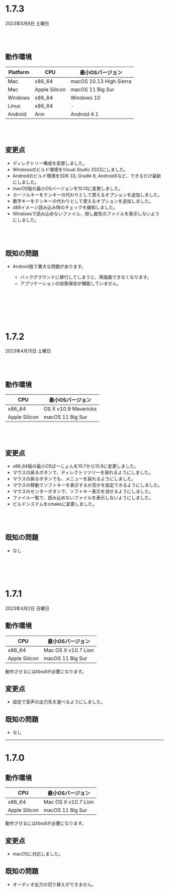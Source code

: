 # 1.7.3

2023年5月6日 土曜日

<br/>　

## 動作環境
| Platform | CPU | 最小OSバージョン |
| ------------- | ------------------- | ------------- |
| Mac | x86_64 | macOS 10.13 High Sierra |
| Mac | Apple Silicon | macOS 11 Big Sur |
| Windows | x86_64 | Windows 10 |
| Linux | x86_64 | - |
| Android | Arm | Android 4.1 |

<br />　

## 変更点
- ディレクトリー構成を変更しました。
- Windowsのビルド環境をVisual Studio 2022にしました。
- Androidのビルド環境をSDK 33, Gradle 8, AndroidXなど、できるだけ最新にしました。
- macOS版の最小OSバージョンを10.13に変更しました。
- カーソルキーをテンキーの代わりとして使えるオプションを追加しました。
- 数字キーをテンキーの代わりとして使えるオプションを追加しました。
- d88イメージ読み込み時のチェックを緩和しました。
- Windowsで読み込めないファイル、隠し属性のファイルを表示しないようにしました。

<br />　

## 既知の問題
- Android版で重大な問題があります。

  - バックグラウンドに移行してしまうと、再描画できなくなります。
  - アプリケーションの状態保存が機能していません。

  

  <br />　

<br/>　


# 1.7.2

2023年4月15日 土曜日

<br/>　

## 動作環境
| CPU           | 最小OSバージョン    |
| ------------- | ------------------- |
| x86_64        | OS X v10.9 Mavericks |
| Apple Silicon | macOS 11 Big Sur    |

<br />　

## 変更点
- x86_64版の最小OSばーじょんを10.7から10.9に変更しました。
- マウスの戻るボタンで、ディレクトリツリーを戻れるようにしました。
- マウスの戻るボタンでも、メニューを戻れるようにしました。
- マウスの移動でソフトキーを表示するか否かを設定できるようにしました。
- マウスのセンターボタンで、ソフトキー表示を消せるようにしました。
- ファイル一覧で、読み込めないファイルを表示しないようにしました。
- ビルドシステムをcmakeに変更しました。

<br />　

## 既知の問題
- なし
<br />　

<br/>　

# 1.7.1

2023年4月2日 日曜日

## 動作環境

| CPU           | 最小OSバージョン    |
| ------------- | ------------------- |
| x86_64        | Mac OS X v10.7 Lion |
| Apple Silicon | macOS 11 Big Sur    |

動作させるにはlibsdlが必要になります。



## 変更点

- 設定で音声の出力先を選べるようにしました。



## 既知の問題

- なし

----

# 1.7.0



## 動作環境

| CPU           | 最小OSバージョン    |
| ------------- | ------------------- |
| x86_64        | Mac OS X v10.7 Lion |
| Apple Silicon | macOS 11 Big Sur    |

動作させるにはlibsdlが必要になります。



## 変更点

- macOSに対応しました。



## 既知の問題

- オーディオ出力の切り替えができません。
